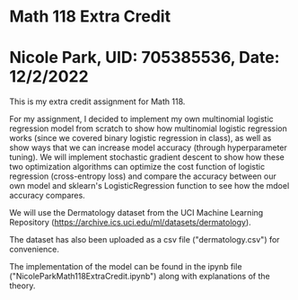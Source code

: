 # Math 118 Extra Credit
# Nicole Park, UID: 705385536, Date: 12/2/2022

This is my extra credit assignment for Math 118. 

For my assignment, I decided to implement my own multinomial logistic regression model from scratch to show how multinomial logistic regression works (since we covered binary logistic regression in class), as well as show ways that we can increase model accuracy (through hyperparameter tuning). We will implement stochastic gradient descent to show how these two optimization algorithms can optimize the cost function of logistic regression (cross-entropy loss) and compare the accuracy between our own model and sklearn's LogisticRegression function to see how the mdoel accuracy compares.

We will use the Dermatology dataset from the UCI Machine Learning Repository (https://archive.ics.uci.edu/ml/datasets/dermatology).

The dataset has also been uploaded as a csv file ("dermatology.csv") for convenience.

The implementation of the model can be found in the ipynb file ("NicoleParkMath118ExtraCredit.ipynb") along with explanations of the theory.
